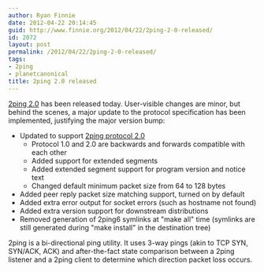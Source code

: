 ```yaml
---
author: Ryan Finnie
date: 2012-04-22 20:14:45
guid: http://www.finnie.org/2012/04/22/2ping-2-0-released/
id: 2072
layout: post
permalink: /2012/04/22/2ping-2-0-released/
tags:
- 2ping
- planetcanonical
title: 2ping 2.0 released
---
```

[2ping 2.0](http://www.finnie.org/software/2ping/) has been released today. User-visible changes are minor, but behind the scenes, a major update to the protocol specification has been implemented, justifying the major version bump:

  * Updated to support [2ping protocol 2.0](http://www.finnie.org/software/2ping/2pingprotocol2.0-20120422.pdf) 
      * Protocol 1.0 and 2.0 are backwards and forwards compatible with each other
      * Added support for extended segments
      * Added extended segment support for program version and notice text
      * Changed default minimum packet size from 64 to 128 bytes
  * Added peer reply packet size matching support, turned on by default
  * Added extra error output for socket errors (such as hostname not found)
  * Added extra version support for downstream distributions
  * Removed generation of 2ping6 symlinks at "make all" time (symlinks are still generated during "make install" in the destination tree)

2ping is a bi-directional ping utility. It uses 3-way pings (akin to TCP SYN, SYN/ACK, ACK) and after-the-fact state comparison between a 2ping listener and a 2ping client to determine which direction packet loss occurs.
